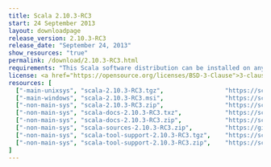 ```yaml
---
title: Scala 2.10.3-RC3
start: 24 September 2013
layout: downloadpage
release_version: 2.10.3-RC3
release_date: "September 24, 2013"
show_resources: "true"
permalink: /download/2.10.3-RC3.html
requirements: "This Scala software distribution can be installed on any Unix-like or Windows system. It requires the Java runtime version 1.6 or later, which can be downloaded <a href='http://www.java.com/'>here</a>."
license: <a href="https://opensource.org/licenses/BSD-3-Clause">3-clause BSD license</a>
resources: [
  ["-main-unixsys", "scala-2.10.3-RC3.tgz",                 "https://scala-lang.org/files/archive/scala-2.10.3-RC3.tgz",                           "Mac OS X, Unix, Cygwin",     "20 MB"],
  ["-main-windows", "scala-2.10.3-RC3.msi",                 "https://scala-lang.org/files/archive/scala-2.10.3-RC3.msi",                           "Windows (msi installer)",    "60 MB"],
  ["-non-main-sys", "scala-2.10.3-RC3.zip",                 "https://scala-lang.org/files/archive/scala-2.10.3-RC3.zip",                           "Windows",                    "29 MB"],
  ["-non-main-sys", "scala-docs-2.10.3-RC3.txz",            "https://scala-lang.org/files/archive/scala-docs-2.10.3-RC3.txz",                      "API docs",                   "4 MB"],
  ["-non-main-sys", "scala-docs-2.10.3-RC3.zip",            "https://scala-lang.org/files/archive/scala-docs-2.10.3-RC3.zip",                      "API docs",                   "33 MB"],
  ["-non-main-sys", "scala-sources-2.10.3-RC3.zip",         "https://github.com/scala/scala/archive/v2.10.3-RC3.tar.gz",     "sources",                    ""],
  ["-non-main-sys", "scala-tool-support-2.10.3-RC3.tgz",    "https://scala-lang.org/files/archive/scala-tool-support-2.10.3-RC3.tgz",              "Scala Tool Support (tgz)",   "25 KB"],
  ["-non-main-sys", "scala-tool-support-2.10.3-RC3.zip",    "https://scala-lang.org/files/archive/scala-tool-support-2.10.3-RC3.zip",              "Scala Tool Support (zip)",   "46 KB"]
]
---
```


